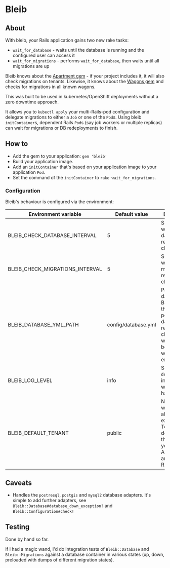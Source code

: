 # Bleib

## About

With bleib, your Rails application gains two new rake tasks:

* `wait_for_database` - waits until the database is running and the configured user can access it
* `wait_for_migrations` - performs `wait_for_database`, then waits until all migrations are up

Bleib knows about the [Apartment gem](https://github.com/influitive/apartment) - if your project
includes it, it will also check migrations on tenants. Likewise, it knows about the
[Wagons gem](https://github.com/puzzle/wagons) and checks for migrations in all known wagons.

This was built to be used in kubernetes/OpenShift deployments without a zero downtime approach.

It allows you to `kubectl apply` your multi-Rails-pod configuration and delegate migrations to either 
a `Job` or one of the `Pod`s. 
Using bleib `initContainer`s, dependent Rails `Pod`s (say job workers or multiple replicas) can wait 
for migrations or DB redeployments to finish.

## How to

* Add the gem to your application: `gem 'bleib'`
* Build your application image.
* Add an `initContainer` that's based on your application image to your application `Pod`.
* Set the command of the `initContainer` to `rake wait_for_migrations`.

### Configuration

Bleib's behaviour is configured via the environment:

| Environment variable            | Default value       | Description                                                                                                              |
|---------------------------------|---------------------|--------------------------------------------------------------------------------------------------------------------------|
| BLEIB_CHECK_DATABASE_INTERVAL   | 5                   | Seconds to wait between database readiness checks                                                                        |
| BLEIB_CHECK_MIGRATIONS_INTERVAL | 5                   | Seconds to wait between migration readiness checks                                                                       |
| BLEIB_DATABASE_YML_PATH         | config/database.yml | Path to database.yml. Bleib needs this to perform database readiness checks without booting the whole rails environment. |
| BLEIB_LOG_LEVEL                 | info                | Set this to `debug` to investigate why bleib is hanging.                                                                 |
| BLEIB_DEFAULT_TENANT            | public              | Name of well-known always existing Tenant. This depends on the strategy you use with Apartment and your RDBMS. |

## Caveats

* Handles the `postresql`, `postgis` and `mysql2` database adapters.
  It's simple to add further adapters, see `Bleib::Database#database_down_exception?` and `Bleib::Configuration#check!`

## Testing

Done by hand so far.

If I had a magic wand, I'd do integration tests of `Bleib::Database` and `Bleib::Migrations` against
a database container in various states (up, down, preloaded with dumps of different migration states).
